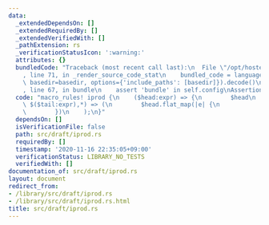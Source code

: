 ```yaml
---
data:
  _extendedDependsOn: []
  _extendedRequiredBy: []
  _extendedVerifiedWith: []
  _pathExtension: rs
  _verificationStatusIcon: ':warning:'
  attributes: {}
  bundledCode: "Traceback (most recent call last):\n  File \"/opt/hostedtoolcache/Python/3.9.0/x64/lib/python3.9/site-packages/onlinejudge_verify/documentation/build.py\"\
    , line 71, in _render_source_code_stat\n    bundled_code = language.bundle(stat.path,\
    \ basedir=basedir, options={'include_paths': [basedir]}).decode()\n  File \"/opt/hostedtoolcache/Python/3.9.0/x64/lib/python3.9/site-packages/onlinejudge_verify/languages/user_defined.py\"\
    , line 67, in bundle\n    assert 'bundle' in self.config\nAssertionError\n"
  code: "macro_rules! iprod {\n    ($head:expr) => {\n        $head\n    };\n    ($head:expr,\
    \ $($tail:expr),*) => (\n        $head.flat_map(|e| {\n            std::iter::repeat(e).zip(iprod!($($tail),*))\n\
    \        })\n    );\n}"
  dependsOn: []
  isVerificationFile: false
  path: src/draft/iprod.rs
  requiredBy: []
  timestamp: '2020-11-16 22:35:05+09:00'
  verificationStatus: LIBRARY_NO_TESTS
  verifiedWith: []
documentation_of: src/draft/iprod.rs
layout: document
redirect_from:
- /library/src/draft/iprod.rs
- /library/src/draft/iprod.rs.html
title: src/draft/iprod.rs
---
```


